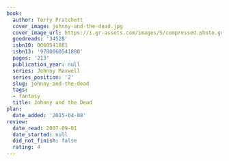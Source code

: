 ```yaml
---
book:
  author: Terry Pratchett
  cover_image: johnny-and-the-dead.jpg
  cover_image_url: https://i.gr-assets.com/images/S/compressed.photo.goodreads.com/books/1391549664l/34528.jpg
  goodreads: '34528'
  isbn10: 0060541881
  isbn13: '9780060541880'
  pages: '213'
  publication_year: null
  series: Johnny Maxwell
  series_position: '2'
  slug: johnny-and-the-dead
  tags:
  - fantasy
  title: Johnny and the Dead
plan:
  date_added: '2015-04-08'
review:
  date_read: 2007-09-01
  date_started: null
  did_not_finish: false
  rating: 4
---
```

